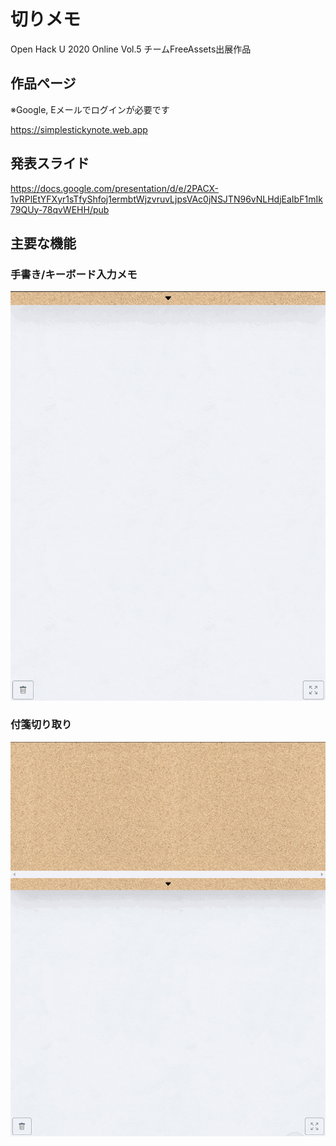 # 切りメモ
Open Hack U 2020 Online Vol.5 チームFreeAssets出展作品

## 作品ページ

※Google, Eメールでログインが必要です

https://simplestickynote.web.app

## 発表スライド

https://docs.google.com/presentation/d/e/2PACX-1vRPlEtYFXyr1sTfyShfoj1ermbtWjzvruvLjpsVAc0jNSJTN96vNLHdjEaIbF1mIk79QUy-78qvWEHH/pub

## 主要な機能

### 手書き/キーボード入力メモ

![stickynote-memo](img/stickynote-memo.gif)

### 付箋切り取り

![stickynote-clip](img/stickynote-clip.gif)